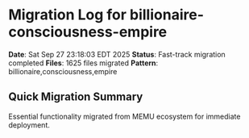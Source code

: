# Migration Log for billionaire-consciousness-empire

**Date**: Sat Sep 27 23:18:03 EDT 2025
**Status**: Fast-track migration completed
**Files**:     1625 files migrated
**Pattern**: billionaire,consciousness,empire

## Quick Migration Summary
Essential functionality migrated from MEMU ecosystem for immediate deployment.
